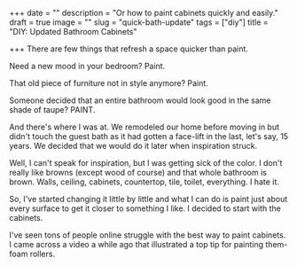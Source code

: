 +++
date = ""
description = "Or how to paint cabinets quickly and easily."
draft = true
image = ""
slug = "quick-bath-update"
tags = ["diy"]
title = "DIY: Updated Bathroom Cabinets"

+++
There are few things that refresh a space quicker than paint.

Need a new mood in your bedroom? Paint.

That old piece of furniture not in style anymore? Paint.

Someone decided that an entire bathroom would look good in the same shade of taupe? PAINT.

And there's where I was at. We remodeled our home before moving in but didn't touch the guest bath as it had gotten a face-lift in the last, let's say, 15 years. We decided that we would do it later when inspiration struck.

Well, I can't speak for inspiration, but I was getting sick of the color. I don't really like browns (except wood of course) and that whole bathroom is brown. Walls, ceiling, cabinets, countertop, tile, toilet, everything. I hate it.

So, I've started changing it little by little and what I can do is paint just about every surface to get it closer to something I like. I decided to start with the cabinets.

I've seen tons of people online struggle with the best way to paint cabinets. I came across a video a while ago that illustrated a top tip for painting them- foam rollers.